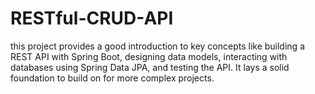 # RESTful-CRUD-API
this project provides a good introduction to key concepts like building a REST API with Spring Boot, designing data models, interacting with databases using Spring Data JPA, and testing the API. It lays a solid foundation to build on for more complex projects.

